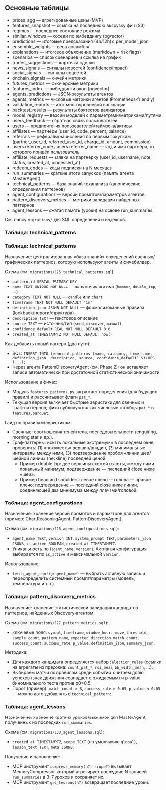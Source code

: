 ## Основные таблицы

- prices_agg — агрегированные цены (MVP)
- features_snapshot — ссылка на последнюю выгрузку фич (S3)
- regimes — последнее состояние режима
- similar_windows — соседи по эмбеддингу (pgvector)
- predictions — итоговые предсказания (4h/12h) с per_model_json
- ensemble_weights — веса ансамбля
- explanations — итоговое объяснение (markdown + risk flags)
- scenarios — список сценариев и ссылка на график
- trades_suggestions — карточка сделки
- news_signals — сигналы новостей (confidence/impact)
- social_signals — сигналы соцсетей
- onchain_signals — ончейн метрики
- futures_metrics — фьючерсные метрики
- features_index — эмбеддинги окон (pgvector)
- agents_predictions — JSON‑результаты агентов
- agents_metrics — числовые метрики агентов (Prometheus‑friendly)
- validation_reports — итог многоуровневой валидации
- backtest_results — результаты бэктестов валидатора
- model_registry — версии моделей с параметрами/метриками/путями
- users_feedback — обратная связь пользователей
- users — предпочтения пользователей/таймзона/активы
- affiliates — партнёры (user_id, code, percent, balance)
- referrals — рефералы/начисления по первым покупкам (partner_user_id, referred_user_id, charge_id, amount, commission)
- users.referrer_code / users.referrer_name — код и имя партнёра, от которого пришёл пользователь
- affiliate_requests — заявки на партнёрку (user_id, username, note, status, created_at, processed_at)
- redeem_codes — коды подписки на N месяцев
- run_summaries — краткие итоги запусков (память агента MasterAgent)
 - technical_patterns — база знаний теханализа (канонические определения паттернов)
 - agent_configurations — версии промптов/параметров агентов
 - pattern_discovery_metrics — метрики валидации найденных паттернов
 - agent_lessons — сжатая память (уроки) на основе run_summaries

См. папку `migrations/` для SQL определения и индексов.

### Таблица: technical_patterns

### Таблица: technical_patterns

Назначение: централизованная «база знаний» определений свечных/графических паттернов, которую используют агенты и фичебилдер.

Схема (см. `migrations/025_technical_patterns.sql`):
- `pattern_id SERIAL PRIMARY KEY`
- `name TEXT UNIQUE NOT NULL` — каноническое имя (`hammer`, `double_top`, ...)
- `category TEXT NOT NULL` — `candle` или `chart`
- `timeframe TEXT NOT NULL DEFAULT '1m'`
- `definition_json JSONB NOT NULL` — формализованные правила (lookback/пороги/структура)
- `description TEXT` — текстовое описание
- `source TEXT` — источник/тип (`seed`, `discover`, `manual`)
- `confidence_default REAL NOT NULL DEFAULT 0.6`
- `created_at TIMESTAMPTZ NOT NULL DEFAULT now()`

Как добавить новый паттерн (два пути):
- SQL: `INSERT INTO technical_patterns (name, category, timeframe, definition_json, description, source, confidence_default) VALUES (...);`
- Через агента PatternDiscoveryAgent (см. Phase 2): он вставляет записи автоматически при достаточной статистической значимости.

Использование в фичах:
- Модуль `features_patterns.py` загружает определения (для будущих правил) и рассчитывает флаги `pat_*`.
- Текущая версия включает быстрые эвристики для свечных и граф‑паттернов; фичи публикуются как числовые столбцы `pat_*` в `features.parquet`.

Гайд по правилам/эвристикам:
- Свечные: соотношения теней/тела, последовательности (engulfing, morning star и др.).
- Граф‑паттерны: искать локальные экстремумы в последнем окне, проверить: (1) «похожесть» вершин/впадин, (2) минимальные интервалы между ними, (3) подтверждение пробоя «линии шеи/шейной линии» (neckline) последней ценой.
  - Пример double top: две вершины схожей высоты, между ними локальный минимум; подтверждение — последний close ниже «шеи».
  - Пример head and shoulders: левое плечо — голова — правое плечо; подтверждение — последний close ниже линии, соединяющей два минимума между плечами/головой.
### Таблица: agent_configurations

Назначение: хранение версий промптов и параметров для агентов (пример: ChartReasoningAgent, PatternDiscoveryAgent).

Схема (см. `migrations/026_agent_configurations.sql`):
- `agent_name TEXT`, `version INT`, `system_prompt TEXT`, `parameters_json JSONB`, `is_active BOOLEAN`, `created_at TIMESTAMPTZ`.
- Уникальность по (`agent_name`, `version`). Активная конфигурация выбирается по `is_active` и максимальной `version`.

Использование:
- `fetch_agent_config(agent_name)` — выбрать активную запись и переопределить системный промпт/параметры (модель, температура и т.п.).

### Таблица: pattern_discovery_metrics

Назначение: хранение статистической валидации кандидатов паттернов, найденных Discovery‑агентом.

Схема (см. `migrations/027_pattern_metrics.sql`):
- ключевые поля: `symbol`, `timeframe`, `window_hours`, `move_threshold`, `sample_count`, `pattern_name`, `expected_direction`,
  `match_count`, `success_count`, `success_rate`, `p_value`, `definition_json`, `summary_json`.

Методика:
- Для каждого кандидата определяется набор `selection_rules` (ссылки на агрегаты из предокна: `count_pat_*`, `rsi_mean`, `bb_width_mean`, ...).
- Выбираем матчи по правилам среди событий, считаем долю успехов (знак движения совпадает с ожидаемым) и p‑value биномиального теста против p0=0.5.
- Порог (пример): `match_count ≥ 8`, `success_rate ≥ 0.65`, `p_value ≤ 0.05` — можно авто‑добавлять в `technical_patterns`.

### Таблица: agent_lessons

Назначение: хранение кратких уроков/выжимок для MasterAgent, полученных из последних `run_summaries`.

Схема (см. `migrations/030_agent_lessons.sql`):
- `created_at TIMESTAMPTZ`, `scope TEXT` (по умолчанию `global`), `lesson_text TEXT`, `meta JSONB`.

Получение и наполнение:
- MCP инструмент `compress_memory(n?, scope?)` вызывает MemoryCompressor, который агрегирует последние N записей `run_summaries` в 3–7 уроков и сохраняет их.
- MCP инструмент `get_lessons(n?)` возвращает последние уроки.
